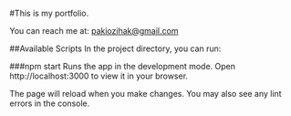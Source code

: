 #This is my portfolio.

You can reach me at: pakiozihak@gmail.com

##Available Scripts
In the project directory, you can run:

###npm start
Runs the app in the development mode.
Open http://localhost:3000 to view it in your browser.

The page will reload when you make changes.
You may also see any lint errors in the console.